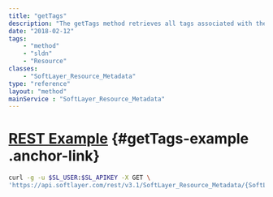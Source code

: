 ```yaml
---
title: "getTags"
description: "The getTags method retrieves all tags associated with the resource. Tags are single keywords assigned to a resource that assist the user in identifying the resource and its roles when performing a simple search. Tags are assigned by any user with access to the resource. "
date: "2018-02-12"
tags:
    - "method"
    - "sldn"
    - "Resource"
classes:
    - "SoftLayer_Resource_Metadata"
type: "reference"
layout: "method"
mainService : "SoftLayer_Resource_Metadata"
---
```


# [REST Example](#getTags-example) <a href="/article/rest/"><i class="fas fa-question"></i></a> {#getTags-example .anchor-link} 
```bash
curl -g -u $SL_USER:$SL_APIKEY -X GET \
'https://api.softlayer.com/rest/v3.1/SoftLayer_Resource_Metadata/{SoftLayer_Resource_MetadataID}/getTags'
```
